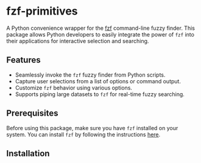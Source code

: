 # fzf-primitives

A Python convenience wrapper for the [fzf](https://github.com/junegunn/fzf) command-line fuzzy finder. This package allows Python developers to easily integrate the power of `fzf` into their applications for interactive selection and searching.

## Features

- Seamlessly invoke the `fzf` fuzzy finder from Python scripts.
- Capture user selections from a list of options or command output.
- Customize `fzf` behavior using various options.
- Supports piping large datasets to `fzf` for real-time fuzzy searching.

## Prerequisites

Before using this package, make sure you have `fzf` installed on your system. You can install `fzf` by following the instructions [here](https://github.com/junegunn/fzf#installation).

## Installation

